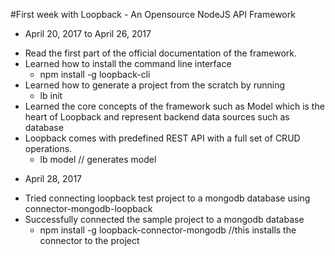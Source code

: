 #First week with Loopback - An Opensource NodeJS API Framework
* April 20, 2017 to April 26, 2017

- Read the first part of the official documentation of the framework.
- Learned how to install the command line interface
	- npm install -g loopback-cli
- Learned how to generate a project from the scratch by running
	- lb init
- Learned the core concepts of the framework such as Model which is the heart of Loopback and represent backend data sources such as database
- Loopback comes with predefined REST API with a full set of CRUD operations.
	- lb model  // generates model

* April 28, 2017
- Tried connecting loopback test project to a mongodb database using connector-mongodb-loopback
- Successfully connected the sample project to a mongodb database 
	- npm install -g loopback-connector-mongodb //this installs the connector to the project 
	
